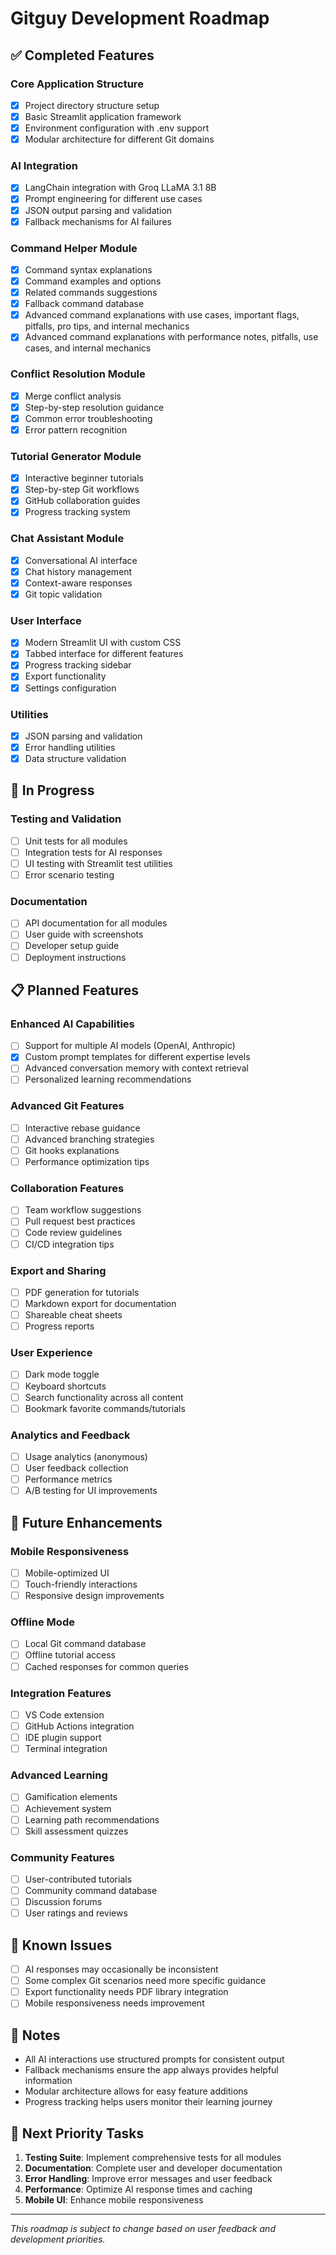 # Gitguy Development Roadmap

## ✅ Completed Features

### Core Application Structure
- [x] Project directory structure setup
- [x] Basic Streamlit application framework
- [x] Environment configuration with .env support
- [x] Modular architecture for different Git domains

### AI Integration
- [x] LangChain integration with Groq LLaMA 3.1 8B
- [x] Prompt engineering for different use cases
- [x] JSON output parsing and validation
- [x] Fallback mechanisms for AI failures

### Command Helper Module
- [x] Command syntax explanations
- [x] Command examples and options
- [x] Related commands suggestions
- [x] Fallback command database
- [x] Advanced command explanations with use cases, important flags, pitfalls, pro tips, and internal mechanics
- [x] Advanced command explanations with performance notes, pitfalls, use cases, and internal mechanics

### Conflict Resolution Module
- [x] Merge conflict analysis
- [x] Step-by-step resolution guidance
- [x] Common error troubleshooting
- [x] Error pattern recognition

### Tutorial Generator Module
- [x] Interactive beginner tutorials
- [x] Step-by-step Git workflows
- [x] GitHub collaboration guides
- [x] Progress tracking system

### Chat Assistant Module
- [x] Conversational AI interface
- [x] Chat history management
- [x] Context-aware responses
- [x] Git topic validation

### User Interface
- [x] Modern Streamlit UI with custom CSS
- [x] Tabbed interface for different features
- [x] Progress tracking sidebar
- [x] Export functionality
- [x] Settings configuration

### Utilities
- [x] JSON parsing and validation
- [x] Error handling utilities
- [x] Data structure validation

## 🚧 In Progress

### Testing and Validation
- [ ] Unit tests for all modules
- [ ] Integration tests for AI responses
- [ ] UI testing with Streamlit test utilities
- [ ] Error scenario testing

### Documentation
- [ ] API documentation for all modules
- [ ] User guide with screenshots
- [ ] Developer setup guide
- [ ] Deployment instructions

## 📋 Planned Features

### Enhanced AI Capabilities
- [ ] Support for multiple AI models (OpenAI, Anthropic)
- [x] Custom prompt templates for different expertise levels
- [ ] Advanced conversation memory with context retrieval
- [ ] Personalized learning recommendations

### Advanced Git Features
- [ ] Interactive rebase guidance
- [ ] Advanced branching strategies
- [ ] Git hooks explanations
- [ ] Performance optimization tips

### Collaboration Features
- [ ] Team workflow suggestions
- [ ] Pull request best practices
- [ ] Code review guidelines
- [ ] CI/CD integration tips

### Export and Sharing
- [ ] PDF generation for tutorials
- [ ] Markdown export for documentation
- [ ] Shareable cheat sheets
- [ ] Progress reports

### User Experience
- [ ] Dark mode toggle
- [ ] Keyboard shortcuts
- [ ] Search functionality across all content
- [ ] Bookmark favorite commands/tutorials

### Analytics and Feedback
- [ ] Usage analytics (anonymous)
- [ ] User feedback collection
- [ ] Performance metrics
- [ ] A/B testing for UI improvements

## 🔄 Future Enhancements

### Mobile Responsiveness
- [ ] Mobile-optimized UI
- [ ] Touch-friendly interactions
- [ ] Responsive design improvements

### Offline Mode
- [ ] Local Git command database
- [ ] Offline tutorial access
- [ ] Cached responses for common queries

### Integration Features
- [ ] VS Code extension
- [ ] GitHub Actions integration
- [ ] IDE plugin support
- [ ] Terminal integration

### Advanced Learning
- [ ] Gamification elements
- [ ] Achievement system
- [ ] Learning path recommendations
- [ ] Skill assessment quizzes

### Community Features
- [ ] User-contributed tutorials
- [ ] Community command database
- [ ] Discussion forums
- [ ] User ratings and reviews

## 🐛 Known Issues

- [ ] AI responses may occasionally be inconsistent
- [ ] Some complex Git scenarios need more specific guidance
- [ ] Export functionality needs PDF library integration
- [ ] Mobile responsiveness needs improvement

## 📝 Notes

- All AI interactions use structured prompts for consistent output
- Fallback mechanisms ensure the app always provides helpful information
- Modular architecture allows for easy feature additions
- Progress tracking helps users monitor their learning journey

## 🎯 Next Priority Tasks

1. **Testing Suite**: Implement comprehensive tests for all modules
2. **Documentation**: Complete user and developer documentation
3. **Error Handling**: Improve error messages and user feedback
4. **Performance**: Optimize AI response times and caching
5. **Mobile UI**: Enhance mobile responsiveness

---

*This roadmap is subject to change based on user feedback and development priorities.*
